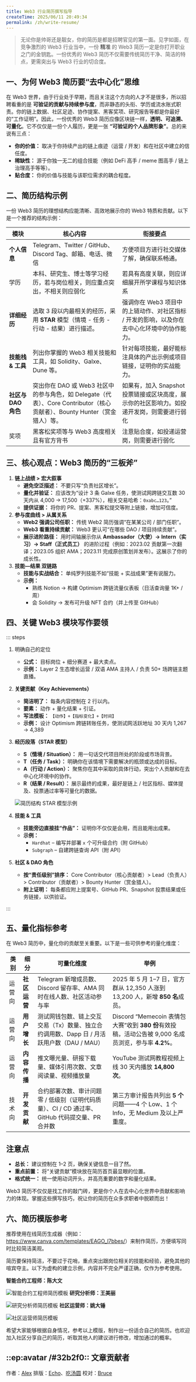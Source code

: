 ```yaml
---
title: Web3 行业简历撰写指导
createTime: 2025/06/11 20:49:34
permalink: /zh/write-resume/
---
```


> 无论你是帅哥还是靓女，你的简历是都是招聘官见的第一面。见字如面，在竞争激烈的 Web3 行业当中，一份 **精准** 的 Web3 简历一定是你打开职业之门的金钥匙。一份优秀的 Web3 简历不仅需要传统简历干净、简洁的特点，更需突出与 Web3 行业的切合度。

## 一、为何 Web3 简历要“去中心化”思维

在 Web3 世界，由于行业处于早期，而且关注这个方向的人才不是很多，所以招聘看重的是 **可验证的贡献与持续参与度**，而非静态的头衔、学历或流水账式职责。你的链上数据、社区足迹、协作提案、黑客奖项、研究报告等都是你最好的“工作证明”。因此，一份优秀的 Web3 简历应像区块链一样，**透明、可追溯、可量化**。它不仅仅是一份个人履历，更是一张 **“可验证的个人品牌形象”**。总的来说有三点：

- **你的价值：** 取决于你持续产出的链上痕迹（运营 / 开发）和在社区中建立的信任度。
- **稀缺性：** 源于你独一无二的组合技能（例如 DeFi 高手 / meme 图高手 / 链上治理高手等等）。
- **贴合度：** 你的价值与技能与该职位需求的耦合程度。

## 二、简历结构示例

一份 Web3 简历的理想结构应能清晰、高效地展示你的 Web3 特质和贡献。以下是一个推荐的结构示例：

| 模块                | 核心内容                                                                                                                  | 衔接要点                                                                                    |
| ------------------- | ------------------------------------------------------------------------------------------------------------------------- | ------------------------------------------------------------------------------------------- |
| **个人信息**        | Telegram、Twitter / GitHub、Discord Tag、邮箱、电话、微信                                                                 | 方便项目方进行社交媒体了解，确保联系畅通。                                                  |
| 学历                | 本科、研究生、博士等学习经历，若与岗位相关，则应重点突出，不相关则应弱化                                                  | 若具有高度关联，则应详细展开所学课程与知识体系                                              |
| **详细经历**        | 选取 3 段以内最相关的经历，采用 **STAR** 模型（情境 - 任务 - 行动 - 结果）进行描述。                                      | 强调你在 Web3 项目中的上链动作、对社区指标 / 开发的影响，以及你在去中心化环境中的协作能力。 |
| **技能栈 & 工具**   | 列出你掌握的 Web3 相关技能和工具，如 Solidity、Galxe、Dune 等。                                                           | 针对每项技能，最好能标注具体的产出示例或项目链接，证明你的实战能力。                        |
| **社区与 DAO 角色** | 突出你在 DAO 或 Web3 社区中的参与角色，如 Delegate（代表）、Core Contributor（核心贡献者）、Bounty Hunter（赏金猎人）等。 | 如果有，加入 Snapshot 投票链接或区块高度，展示你的社区影响力。如投递开发岗，则需要进行弱化  |
| 奖项                | 黑客松奖项等与 Web3 高度相关且有官方背书                                                                                  | 注意贴合度，如投递运营岗，则需要进行弱化                                                    |

## 三、核心观点：Web3 简历的“三板斧”

1. **链上战绩 > 宏大叙事**
   - **避免空泛描述：** 不要只写“负责社区增长”。
   - **量化并验证：** 应该改为“设计 3 条 Galxe 任务，使测试网跨链交互数 30 天内从 4,000 → 17,500（+337%），相关交易哈希：`0xabc…123`。”
   - **提供证据：** 将你的 PR、提案、黑客松提交等附上链接，增加可信度。
2. **参与度曲线 > 从属关系**
   - **Web2 强调公司任职：** 传统 Web2 简历强调“在某某公司 / 部门任职”。
   - **Web3 看重持续贡献：** Web3 更认可“在哪些 DAO / 项目持续贡献”。
   - **展示进阶路径：** 用时间轴展示你从 **Ambassador（大使）→ Intern（实习）→ Staff（正式员工）** 的进阶过程（例如：2023.02 贡献第一次翻译；2023.05 组织 AMA；2023.11 完成原创策划并发布）。这展示了你的成长性。
3. **技能—结果 双链路**
   - **技能与实战结合：** 单纯罗列技能不如“技能 + 实战成果”更有说服力。
   - **示例：**
     - 熟练 Notion → 构建 Optimism 跨链流量仪表板（日活查询量 1K+ / 周）
     - 会 Solidity → 发布可升级 NFT 合约（并上传至 GitHub）

## 四、关键 Web3 模块写作要领

::: steps

1. 明确自己的定位
   - **公式：** 目标岗位 + 细分赛道 + 最大卖点。
   - **示例：** Layer 2 生态增长运营 / 双语 AMA 主持人 / 负责 50+ 场跨链主题直播。
2. **关键贡献（Key Achievements）**
   - **简洁明了：** 每条内容控制在 2 行以内。
   - **要素：** 动作 + 量化结果 + 引证。
   - **写法模板：** `【动作】+【指标变化】+【时间】`
   - **示例：** 设计 Optimism 跨链转账任务，使测试网活跃地址 30 天内 1,267 → 4,389
3. **经历段落（STAR 模型）**

   - **S（情境 / Situation）：** 用一句话交代项目所处的阶段或市场背景。
   - **T（任务 / Task）：** 明确你在该情境下需要解决的瓶颈或达成的目标。
   - **A（行动 / Action）：** 聚焦你在其中采取的具体行动，突出个人贡献和在去中心化环境中的协作。
   - **R（结果 / Result）：** 展示最终的成果，最好是链上 / 社区指标、媒体提及、投票通过率等可量化的数据。

   ![简历结构 STAR 模型示例](../images/write-resume/resume-structure-star-model.jpg)

4. **技能 & 工具**
   - **技能旁边直接挂“作品”：** 证明你不仅仅是会用，而且能用出成果。
   - **示例：**
     - `Hardhat` – 编写并部署 `x` 个可升级合约（附 GitHub）
     - `Subgraph` – 自建跨链查询 API（附 API）
5. **社区 & DAO 角色**
   - **按“责任级别”排序：** Core Contributor（核心贡献者）> Lead（负责人）> Contributor（贡献者）> Bounty Hunter（赏金猎人）。
   - **附上证明：** 每条都应附上提案号、GitHub PR、Snapshot 投票结果或任务链接，以供验证。

:::

## 五、量化指标参考

在 Web3 简历中，量化你的贡献至关重要。以下是一些可供参考的量化维度：

| 类别   | 细分         | 可量化维度                                                                                      | 举例                                                                                                 |
| ------ | ------------ | ----------------------------------------------------------------------------------------------- | ---------------------------------------------------------------------------------------------------- |
| 运营向 | **社区运营** | Telegram 新增成员数、Discord 留存率、AMA 同时在线人数、社区活动参与率                           | 2025 年 5 月 1–7 日，官方群从 12,350 人涨到 13,200 人，新增 **850 名**成员。                         |
| 运营向 | **用户增长** | 测试网钱包数、链上交互交易（Tx）数量、独立合约调用数、Dapp 日 / 月活跃用户数（DAU / MAU）       | Discord “Memecoin 表情包大赛”收到 **380 份**有效投稿，活动公告被 9,000 名成员浏览，参与率 **4.2%**。 |
| 运营向 | **内容传播** | 推文曝光量、研报下载量、媒体引用次数、文章阅读量、视频播放量                                    | YouTube 测试网教程视频上线 30 天内播放 **14,800 次**。                                               |
| 技术向 | **开发贡献** | 合约部署次数、审计问题零 / 低级别（证明代码质量）、CI / CD 通过率、GitHub 代码提交量、PR 合并数 | 第三方审计报告共列出 **5 个**问题——4 个 Low、1 个 Info，无 Medium 及以上严重度。                     |

## 注意点

- **总长：** 建议控制在 1–2 页，确保关键信息一目了然。
- **重点前置：** 将“关键贡献”模块放在简历首页最显眼的位置。
- **格式统一：** 统一使用动词开头，并高亮重要的数字和量化结果。

Web3 简历不仅仅是找工作的敲门砖，更是你个人在去中心化世界中贡献和影响力的体现。掌握这些撰写技巧，祝让你的简历在众多求职者中脱颖而出！

## 六、简历模版参考

推荐使用在线简历生成器（例如：<https://www.canva.com/templates/EAGO_l7bbes/>）来制作简历，方便填写同时比较简洁美观。

简历要保持简洁，不要过于花哨，重点突出跟岗位相关的技能和经验，避免其他的喧宾夺主。以下为虚构的建立示例，内容并不完全严谨正确，仅作为参考使用。

**智能合约工程师：陈大文**

![智能合约工程师简历模板](../images/write-resume/smart-contract-engineer-resume-template.jpg)
**研究分析师：王美丽**

![研究分析师简历模板](../images/write-resume/research-analyst-resume-template.jpg)
**社区运营师：姚大锤**

![社区运营师简历模板](../images/write-resume/community-operations-resume-template.jpg)

希望大家能够根据自身情况，参考以上模版，制作出一份适合自己的简历。也欢迎加入社区分享自己的简历，听取其他人的建议进行修改，增加通过的概率。

## ::ep:avatar /#32b2f0:: 文章贡献者

作者：[Alex](https://x.com/0xAlexWu)
排版：[Echo](https://x.com/Echo_liuchan)、[吃汤圆](https://x.com/web3_cty)
校对：[Bruce](https://x.com/brucexu_eth)
